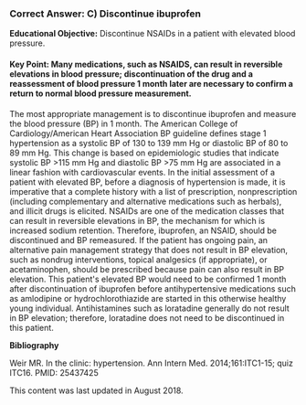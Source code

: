 
### Correct Answer: C) Discontinue ibuprofen 

**Educational Objective:** Discontinue NSAIDs in a patient with elevated blood pressure.

#### **Key Point:** Many medications, such as NSAIDS, can result in reversible elevations in blood pressure; discontinuation of the drug and a reassessment of blood pressure 1 month later are necessary to confirm a return to normal blood pressure measurement.

The most appropriate management is to discontinue ibuprofen and measure the blood pressure (BP) in 1 month. The American College of Cardiology/American Heart Association BP guideline defines stage 1 hypertension as a systolic BP of 130 to 139 mm Hg or diastolic BP of 80 to 89 mm Hg. This change is based on epidemiologic studies that indicate systolic BP >115 mm Hg and diastolic BP >75 mm Hg are associated in a linear fashion with cardiovascular events. In the initial assessment of a patient with elevated BP, before a diagnosis of hypertension is made, it is imperative that a complete history with a list of prescription, nonprescription (including complementary and alternative medications such as herbals), and illicit drugs is elicited. NSAIDs are one of the medication classes that can result in reversible elevations in BP, the mechanism for which is increased sodium retention. Therefore, ibuprofen, an NSAID, should be discontinued and BP remeasured. If the patient has ongoing pain, an alternative pain management strategy that does not result in BP elevation, such as nondrug interventions, topical analgesics (if appropriate), or acetaminophen, should be prescribed because pain can also result in BP elevation.
This patient's elevated BP would need to be confirmed 1 month after discontinuation of ibuprofen before antihypertensive medications such as amlodipine or hydrochlorothiazide are started in this otherwise healthy young individual.
Antihistamines such as loratadine generally do not result in BP elevation; therefore, loratadine does not need to be discontinued in this patient.

**Bibliography**

Weir MR. In the clinic: hypertension. Ann Intern Med. 2014;161:ITC1-15; quiz ITC16. PMID: 25437425

This content was last updated in August 2018.